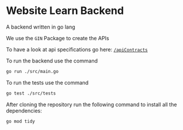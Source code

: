 # Website Learn Backend

A backend written in go lang

We use the `GIN` Package to create the APIs

To have a look at api specifications go here: [`/apiContracts`](/apiContracts)

To run the backend use the command

```sh
go run ./src/main.go
```

To run the tests use the command

```sh
go test ./src/tests
```

After cloning the repository run the following command to install all the dependencies:

```sh
go mod tidy
```
